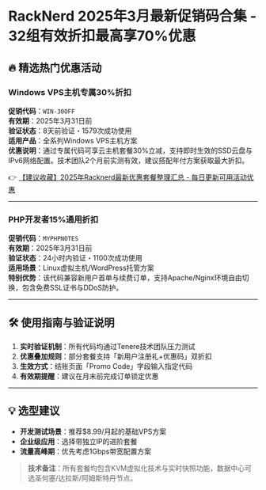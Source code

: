 # RackNerd 2025年3月最新促销码合集 - 32组有效折扣最高享70%优惠

## 🔥 精选热门优惠活动

### Windows VPS主机专属30%折扣
**促销代码**：`WIN-30OFF`  
**有效期**：2025年3月31日前  
**验证状态**：8天前验证・1579次成功使用  
**适用产品**：全系列Windows VPS主机方案  
**优惠说明**：通过专属代码可享云主机套餐30%立减，支持即时生效的SSD云盘与IPv6网络配置。技术团队2个月前实测有效，建议搭配年付方案获取最大折扣。

👉 [【建议收藏】2025年Racknerd最新优惠套餐整理汇总 - 每日更新可用活动优惠](https://bit.ly/Rack_Nerd)

---

### PHP开发者15%通用折扣
**促销代码**：`MYPHPNOTES`  
**有效期**：2025年3月31日前  
**验证状态**：24小时内验证・1100次成功使用  
**适用场景**：Linux虚拟主机/WordPress托管方案  
**特别优势**：该代码兼容新用户首单与续费订单，支持Apache/Nginx环境自由切换，包含免费SSL证书与DDoS防护。

---

## 🛠️ 使用指南与验证说明
1. **实时验证机制**：所有代码均通过Tenere技术团队压力测试
2. **优惠叠加规则**：部分套餐支持「新用户注册礼+优惠码」双折扣
3. **生效方式**：结账页面「Promo Code」字段输入指定代码
4. **有效期提醒**：建议在月末前完成订单锁定优惠

---

## 💡 选型建议
- **开发测试场景**：推荐$8.99/月起的基础VPS方案
- **企业级应用**：选择带独立IP的进阶套餐
- **流量高峰期**：优先考虑1Gbps带宽配置方案

> **技术备注**：所有套餐均包含KVM虚拟化技术与实时快照功能，数据中心可选圣何塞/达拉斯/阿姆斯特丹节点。